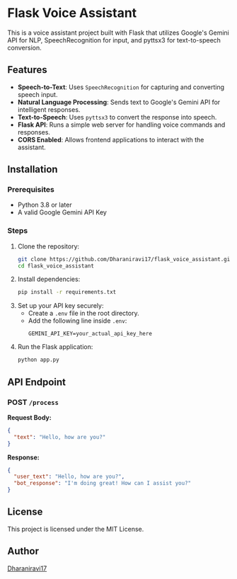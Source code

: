 # Flask Voice Assistant

This is a voice assistant project built with Flask that utilizes Google's Gemini API for NLP, SpeechRecognition for input, and pyttsx3 for text-to-speech conversion.

## Features
- **Speech-to-Text**: Uses `SpeechRecognition` for capturing and converting speech input.
- **Natural Language Processing**: Sends text to Google's Gemini API for intelligent responses.
- **Text-to-Speech**: Uses `pyttsx3` to convert the response into speech.
- **Flask API**: Runs a simple web server for handling voice commands and responses.
- **CORS Enabled**: Allows frontend applications to interact with the assistant.

## Installation
### Prerequisites
- Python 3.8 or later
- A valid Google Gemini API Key

### Steps
1. Clone the repository:
   ```bash
   git clone https://github.com/Dharaniravi17/flask_voice_assistant.git
   cd flask_voice_assistant
   ```
2. Install dependencies:
   ```bash
   pip install -r requirements.txt
   ```
3. Set up your API key securely:
   - Create a `.env` file in the root directory.
   - Add the following line inside `.env`:
     ```plaintext
     GEMINI_API_KEY=your_actual_api_key_here
     ```
4. Run the Flask application:
   ```bash
   python app.py
   ```

## API Endpoint
### POST `/process`
**Request Body:**
```json
{
  "text": "Hello, how are you?"
}
```
**Response:**
```json
{
  "user_text": "Hello, how are you?",
  "bot_response": "I'm doing great! How can I assist you?"
}
```

## License
This project is licensed under the MIT License.

## Author
[Dharaniravi17](https://github.com/Dharaniravi17)
